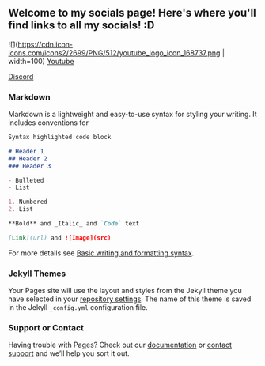## Welcome to my socials page! Here's where you'll find links to all my socials! :D

![](https://cdn.icon-icons.com/icons2/2699/PNG/512/youtube_logo_icon_168737.png | width=100) [Youtube](https://www.youtube.com/channel/UCVZL-8odD6PT4SdYjSDuE_A)

[Discord](https://discord.gg/RW9ugpT)




### Markdown

Markdown is a lightweight and easy-to-use syntax for styling your writing. It includes conventions for

```markdown
Syntax highlighted code block

# Header 1
## Header 2
### Header 3

- Bulleted
- List

1. Numbered
2. List

**Bold** and _Italic_ and `Code` text

[Link](url) and ![Image](src)
```

For more details see [Basic writing and formatting syntax](https://docs.github.com/en/github/writing-on-github/getting-started-with-writing-and-formatting-on-github/basic-writing-and-formatting-syntax).

### Jekyll Themes

Your Pages site will use the layout and styles from the Jekyll theme you have selected in your [repository settings](https://github.com/Herocrafta13/socials/settings/pages). The name of this theme is saved in the Jekyll `_config.yml` configuration file.

### Support or Contact

Having trouble with Pages? Check out our [documentation](https://docs.github.com/categories/github-pages-basics/) or [contact support](https://support.github.com/contact) and we’ll help you sort it out.
